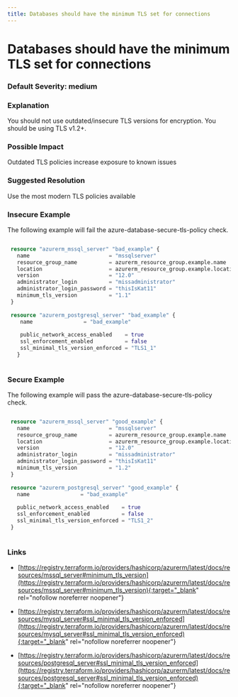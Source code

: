 ```yaml
---
title: Databases should have the minimum TLS set for connections
---
```


# Databases should have the minimum TLS set for connections

### Default Severity: <span class="severity medium">medium</span>

### Explanation

You should not use outdated/insecure TLS versions for encryption. You should be using TLS v1.2+.

### Possible Impact
Outdated TLS policies increase exposure to known issues

### Suggested Resolution
Use the most modern TLS policies available


### Insecure Example

The following example will fail the azure-database-secure-tls-policy check.
```terraform

 resource "azurerm_mssql_server" "bad_example" {
   name                         = "mssqlserver"
   resource_group_name          = azurerm_resource_group.example.name
   location                     = azurerm_resource_group.example.location
   version                      = "12.0"
   administrator_login          = "missadministrator"
   administrator_login_password = "thisIsKat11"
   minimum_tls_version          = "1.1"
 }
 
 resource "azurerm_postgresql_server" "bad_example" {
 	name                = "bad_example"
   
 	public_network_access_enabled    = true
 	ssl_enforcement_enabled          = false
 	ssl_minimal_tls_version_enforced = "TLS1_1"
   }
 
```



### Secure Example

The following example will pass the azure-database-secure-tls-policy check.
```terraform

 resource "azurerm_mssql_server" "good_example" {
   name                         = "mssqlserver"
   resource_group_name          = azurerm_resource_group.example.name
   location                     = azurerm_resource_group.example.location
   version                      = "12.0"
   administrator_login          = "missadministrator"
   administrator_login_password = "thisIsKat11"
   minimum_tls_version          = "1.2"
 }
 
 resource "azurerm_postgresql_server" "good_example" {
   name                = "bad_example"
 
   public_network_access_enabled    = true
   ssl_enforcement_enabled          = false
   ssl_minimal_tls_version_enforced = "TLS1_2"
 }
 
```



### Links


- [https://registry.terraform.io/providers/hashicorp/azurerm/latest/docs/resources/mssql_server#minimum_tls_version](https://registry.terraform.io/providers/hashicorp/azurerm/latest/docs/resources/mssql_server#minimum_tls_version){:target="_blank" rel="nofollow noreferrer noopener"}

- [https://registry.terraform.io/providers/hashicorp/azurerm/latest/docs/resources/mysql_server#ssl_minimal_tls_version_enforced](https://registry.terraform.io/providers/hashicorp/azurerm/latest/docs/resources/mysql_server#ssl_minimal_tls_version_enforced){:target="_blank" rel="nofollow noreferrer noopener"}

- [https://registry.terraform.io/providers/hashicorp/azurerm/latest/docs/resources/postgresql_server#ssl_minimal_tls_version_enforced](https://registry.terraform.io/providers/hashicorp/azurerm/latest/docs/resources/postgresql_server#ssl_minimal_tls_version_enforced){:target="_blank" rel="nofollow noreferrer noopener"}



